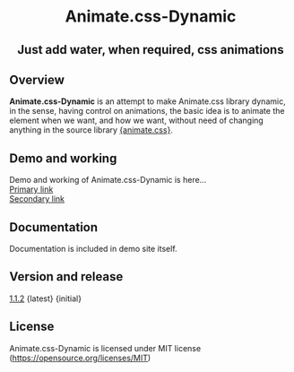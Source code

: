 <h1 align="center">Animate.css-Dynamic</h1>
<h2 align="center">Just add water, when required, css animations</h2>

<h2> Overview </h2>
<span> <strong>Animate.css-Dynamic</strong> is an attempt to make Animate.css library dynamic, in the sense, having control on animations, the basic idea is to animate the element when we want, and how we want, without need of changing anything in the source library <a href="https://animate.style/">{animate.css}</a>. </span>

<h2> Demo and working </h2>
<span> Demo and working of Animate.css-Dynamic is here...</span><br/>
<a href="http://animate-dynamic.tk" target="_blank"> Primary link </a> <br/>
<a href="https://animate-dynamic.herokuapp.com" target="_blank"> Secondary link </a> <br/>

<h2> Documentation </h2>
Documentation is included in demo site itself.

<h2> Version and release </h2>
<a href="https://github.com/KodingKhurram/animate.css-dynamic/tree/main/1.1.2">1.1.2</a> {latest} {initial}

<h2> License </h2>
Animate.css-Dynamic is licensed under MIT license (<a href="https://opensource.org/licenses/MIT">https://opensource.org/licenses/MIT</a>)
